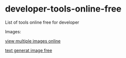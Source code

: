 # developer-tools-online-free
List of tools online free for developer

Images:

[view multiple images online](https://www.view-multiple-images.com/)

[text generat image free](https://www.raphael.app/)
